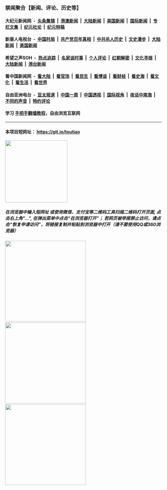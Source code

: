 ### 禁闻聚合【新闻、评论、历史等】

#### 大纪元新闻网 &nbsp;-&nbsp; [头条集锦](indexes/E头条集锦.md?t=03060702) &nbsp;|&nbsp; [港澳新闻](indexes/E港澳新闻.md?t=03060702)  &nbsp;|&nbsp; [大陆新闻](indexes/E大陆新闻.md?t=03060702) &nbsp;|&nbsp; [美国新闻](indexes/E美国新闻.md?t=03060702) &nbsp;|&nbsp; [国际新闻](indexes/E国际新闻.md?t=03060702) &nbsp;|&nbsp; [专栏文集](indexes/E专栏文集.md?t=03060702) &nbsp;|&nbsp; [纪元社论](indexes/E纪元社论.md?t=03060702) &nbsp;|&nbsp; [纪元特稿](indexes/E纪元特稿.md?t=03060702) 

#### 新唐人电视台 &nbsp;-&nbsp; [中国时局](indexes/N中国时局.md?t=03060702) &nbsp;|&nbsp; [共产党百年真相](indexes/N共产党百年真相.md?t=03060702) &nbsp;|&nbsp; [中共杀人历史](indexes/N中共杀人历史.md?t=03060702) &nbsp;|&nbsp; [文史漫步](indexes/N文史漫步.md?t=03060702) &nbsp;|&nbsp; [大陆新闻](indexes/N大陆新闻.md?t=03060702) &nbsp;|&nbsp; [美国新闻](indexes/N美国新闻.md?t=03060702)

#### 希望之声SOH &nbsp;-&nbsp; [热点追踪](indexes/H热点追踪.md?t=03060702) &nbsp;|&nbsp; [名家谈时事](indexes/H名家谈时事.md?t=03060702) &nbsp;|&nbsp; [个人评论](indexes/H个人评论.md?t=03060702)  &nbsp;|&nbsp; [红朝解密](indexes/H红朝解密.md?t=03060702) &nbsp;|&nbsp; [文化寻根](indexes/H文化寻根.md?t=03060702) &nbsp;|&nbsp; [大陆新闻](indexes/H大陆新闻.md?t=03060702) &nbsp;|&nbsp; [港台新闻](indexes/H港台新闻.md?t=03060702)

#### 看中国新闻网 &nbsp;-&nbsp; [看大陆](indexes/S看大陆.md?t=03060702) &nbsp;|&nbsp; [看官场](indexes/S看官场.md?t=03060702) &nbsp;|&nbsp; [看民生](indexes/S看民生.md?t=03060702)  &nbsp;|&nbsp; [看博谈](indexes/S看博谈.md?t=03060702) &nbsp;|&nbsp; [看财经](indexes/S看财经.md?t=03060702) &nbsp;|&nbsp; [看史海](indexes/S看史海.md?t=03060702) &nbsp;|&nbsp; [看文化](indexes/S看文化.md?t=03060702) &nbsp;|&nbsp; [看生活](indexes/S看生活.md?t=03060702) &nbsp;|&nbsp; [看世界](indexes/S看世界.md?t=03060702)

#### 自由亚洲电台 &nbsp;-&nbsp; [亚太报道](indexes/R亚太报道.md?t=03060702) &nbsp;|&nbsp; [中国一周](indexes/R中国一周.md?t=03060702) &nbsp;|&nbsp; [中国透视](indexes/R中国透视.md?t=03060702)  &nbsp;|&nbsp; [国际视角](indexes/R国际视角.md?t=03060702) &nbsp;|&nbsp; [夜话中南海](indexes/R夜话中南海.md?t=03060702) &nbsp;|&nbsp; [不同的声音](indexes/R不同的声音.md?t=03060702) &nbsp;|&nbsp; [特约评论](indexes/R特约评论.md?t=03060702)

#### 学习 [手把手翻墙教程](https://github.com/gfw-breaker/guides/wiki)，自由浏览互联网

----

#### 本项目短网址： https://git.io/toutiao
<img src="https://raw.githubusercontent.com/gfw-breaker/banned-news/master/scripts/img/qr.png" width="200px"/>  

##### 在浏览器中输入短网址 或使用微信、支付宝等二维码工具扫描二维码打开页面, 点击右上角"...", 在弹出菜单中点击“在浏览器打开”； 若网页被举报禁止访问，请点击“恢复申请访问”，将链接复制并粘贴到浏览器中打开（请不要使用QQ或360浏览器）

<img src="https://raw.githubusercontent.com/gfw-breaker/banned-news/master/scripts/img/1.png" width="260px"/> &nbsp; <img src="https://raw.githubusercontent.com/gfw-breaker/banned-news/master/scripts/img/2.png" width="260px"/> &nbsp; <img src="https://raw.githubusercontent.com/gfw-breaker/banned-news/master/scripts/img/3.png" width="260px"/>
